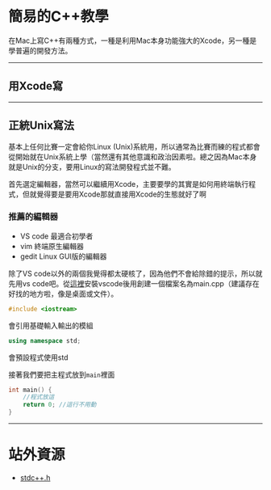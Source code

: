 # 簡易的C++教學

在Mac上寫C++有兩種方式，一種是利用Mac本身功能強大的Xcode，另一種是學普遍的開發方法。

---

## 用Xcode寫

---

## 正統Unix寫法

基本上任何比賽一定會給你Linux (Unix)系統用，所以通常為比賽而練的程式都會從開始就在Unix系統上學（當然還有其他意識和政治因素啦。總之因為Mac本身就是Unix的分支，要用Linux的寫法開發程式並不難。

首先選定編輯器，當然可以繼續用Xcode，主要要學的其實是如何用終端執行程式，但就覺得要是要用Xcode那就直接用Xcode的生態就好了啊

### 推薦的編輯器

- VS code 最適合初學者
- vim 終端原生編輯器
- gedit Linux GUI版的編輯器

除了VS code以外的兩個我覺得都太硬核了，因為他們不會給除錯的提示，所以就先用vs code吧。從[這裡](https://code.visualstudio.com/)安裝vscode後用創建一個檔案名為main.cpp（建議存在好找的地方啦，像是桌面或文件）。

```cpp
#include <iostream>
```

會引用基礎輸入輸出的模組

```cpp
using namespace std;
```

會預設程式使用std

接著我們要把主程式放到`main`裡面

```cpp
int main() {
    //程式放這
    return 0; //這行不用動
}
```

---

# 站外資源

- [stdc++.h](https://gist.github.com/reza-ryte-club/97c39f35dab0c45a5d924dd9e50c445f)
